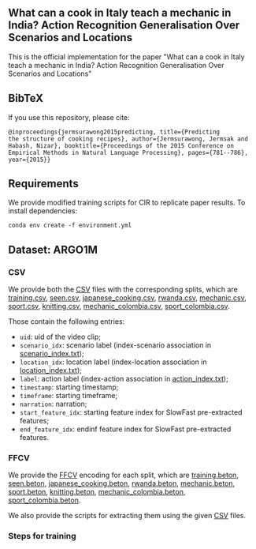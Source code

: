 
## What can a cook in Italy teach a mechanic in India? Action Recognition Generalisation Over Scenarios and Locations

This is the official implementation for the paper "What can a cook in Italy teach a mechanic in India? Action Recognition Generalisation Over Scenarios and Locations" 

## BibTeX

If you use this repository, please cite: 

<code>@inproceedings{jermsurawong2015predicting,
  title={Predicting the structure of cooking recipes},
  author={Jermsurawong, Jermsak and Habash, Nizar},
  booktitle={Proceedings of the 2015 Conference on Empirical Methods in Natural Language Processing},
  pages={781--786},
  year={2015}}</code>
  
## Requirements
We provide modified training scripts for CIR to replicate paper results. To install dependencies:

<code>conda env create -f environment.yml</code> 


## Dataset: ARGO1M

### CSV 

We provide both the <a href="http://en.wikipedia.org/wiki/Main_Page">CSV</a> files with the corresponding splits, which are <a href="http://en.wikipedia.org/wiki/Main_Page">training.csv</a>, <a href="http://en.wikipedia.org/wiki/Main_Page">seen.csv</a>,  <a href="http://en.wikipedia.org/wiki/Main_Page">japanese_cooking.csv</a>, <a href="http://en.wikipedia.org/wiki/Main_Page">rwanda.csv</a>, <a href="http://en.wikipedia.org/wiki/Main_Page">mechanic.csv</a>, <a href="http://en.wikipedia.org/wiki/Main_Page">sport.csv</a>, <a href="http://en.wikipedia.org/wiki/Main_Page">knitting.csv</a>, <a href="http://en.wikipedia.org/wiki/Main_Page">mechanic_colombia.csv</a>, <a href="http://en.wikipedia.org/wiki/Main_Page">sport_colombia.csv</a>. 

Those contain the following entries: 

- <code>uid</code>: uid of the video clip; 
- <code>scenario_idx</code>: scenario label (index-scenario association in <a href="http://en.wikipedia.org/wiki/Main_Page">scenario_index.txt</a>);
- <code>location_idx</code>: location label (index-location association in <a href="http://en.wikipedia.org/wiki/Main_Page">location_index.txt</a>); 
- <code>label</code>: action label (index-action association in <a href="http://en.wikipedia.org/wiki/Main_Page">action_index.txt</a>);
- <code>timestamp</code>: starting timestamp;
- <code>timeframe</code>: starting timeframe;
- <code>narration</code>: narration; 
- <code>start_feature_idx</code>: starting feature index for SlowFast pre-extracted features;
- <code>end_feature_idx</code>: endinf feature index for SlowFast pre-extracted features.

### FFCV 

We provide the <a href="https://ffcv.io/">FFCV</a> encoding for each split, which are <a href="http://en.wikipedia.org/wiki/Main_Page">training.beton</a>, <a href="http://en.wikipedia.org/wiki/Main_Page">seen.beton</a>,  <a href="http://en.wikipedia.org/wiki/Main_Page">japanese_cooking.beton</a>, <a href="http://en.wikipedia.org/wiki/Main_Page">rwanda.beton</a>, <a href="http://en.wikipedia.org/wiki/Main_Page">mechanic.beton</a>, <a href="http://en.wikipedia.org/wiki/Main_Page">sport.beton</a>, <a href="http://en.wikipedia.org/wiki/Main_Page">knitting.beton</a>, <a href="http://en.wikipedia.org/wiki/Main_Page">mechanic_colombia.beton</a>, <a href="http://en.wikipedia.org/wiki/Main_Page">sport_colombia.beton</a>. 

We also provide the scripts for extracting them using the given <a href="http://en.wikipedia.org/wiki/Main_Page">CSV</a> files.

### Steps for training
